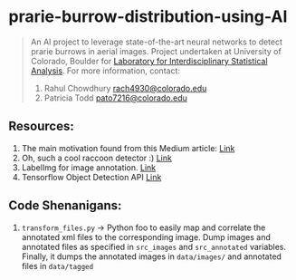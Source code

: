 # prarie-burrow-distribution-using-AI
> An AI project to leverage state-of-the-art neural networks to detect prarie burrows in aerial images. Project undertaken at   University of Colorado, Boulder for [Laboratory for Interdisciplinary Statistical Analysis](https://www.colorado.edu/lab/lisa/). For more information, contact:
> 1. Rahul Chowdhury <rach4930@colorado.edu>
> 2. Patricia Todd <pato7216@colorado.edu>
 



## Resources:

1. The main motivation found from this Medium article: [Link](https://towardsdatascience.com/creating-your-own-object-detector-ad69dda69c85)
2. Oh, such a cool raccoon detector :) [Link](https://github.com/datitran/raccoon_dataset) 
3. LabelImg for image annotation. [Link](https://github.com/tzutalin/labelImg)
4. Tensorflow Object Detection API [Link](https://github.com/tensorflow/models/tree/master/research/object_detection)



## Code Shenanigans:

1. `transform_files.py` -> Python foo to easily map and correlate the annotated xml files to the corresponding image. Dump images and annotated files as specified in `src_images` and `src_annotated` variables. Finally, it dumps the annotated images in `data/images/` and annotated files in `data/tagged` 
